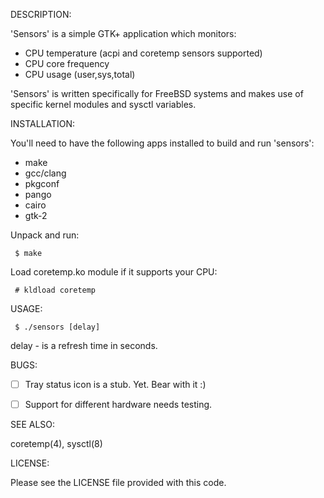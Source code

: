 DESCRIPTION:

'Sensors' is a simple GTK+ application which monitors:

 - CPU temperature (acpi and coretemp sensors supported)
 - CPU core frequency
 - CPU usage (user,sys,total)


'Sensors' is written specifically for FreeBSD systems and makes use of specific kernel modules and sysctl variables.




INSTALLATION:

You'll need to have the following apps installed to build and run 'sensors':

- make
- gcc/clang
- pkgconf
- pango
- cairo
- gtk-2


Unpack and run: 

```
 $ make 
```
Load coretemp.ko module if it supports your CPU:

```
 # kldload coretemp
```

USAGE:

```
 $ ./sensors [delay]
```

 delay - is a refresh time in seconds.



BUGS:

- [ ] Tray status icon is a stub. Yet. Bear with it :)
- [ ] Support for different hardware needs testing.



SEE ALSO:

coretemp(4), sysctl(8)



LICENSE:

Please see the LICENSE file provided with this code.




